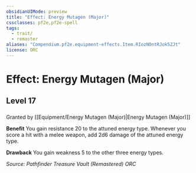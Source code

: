 ```yaml
---
obsidianUIMode: preview
title: "Effect: Energy Mutagen (Major)"
cssclasses: pf2e,pf2e-spell
tags:
  - trait/
  - remaster
aliases: "Compendium.pf2e.equipment-effects.Item.RIozNOntRJok5ZJt"
license: ORC
---
```

# Effect: Energy Mutagen (Major)
## Level 17
### 






Granted by [[Equipment/Energy Mutagen (Major)|Energy Mutagen (Major)]]

**Benefit** You gain resistance 20 to the attuned energy type. Whenever you score a hit with a melee weapon, add 2d6 damage of the attuned energy type.

**Drawback** You gain weakness 5 to the other three energy types.

*Source: Pathfinder Treasure Vault (Remastered)*
*ORC*